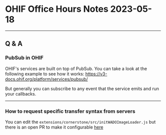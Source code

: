 # OHIF Office Hours Notes 2023-05-18

---

## Q & A

### PubSub in OHIF

OHIF's services are built on top of PubSub. You can take a look at the following
example to see how it works: https://v3-docs.ohif.org/platform/services/pubsub/

But generally you can subscribe to any event that the service emits and run your callbacks.

---

### How to request specific transfer syntax from servers

You can edit the `extensions/cornerstone/src/initWADOImageLoader.js` but there is an open PR
to make it configurable [here](https://github.com/OHIF/Viewers/pull/3406)
